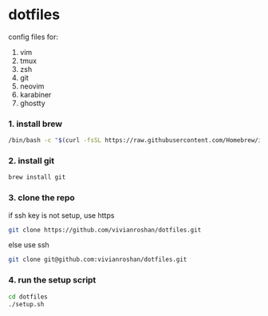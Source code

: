 # dotfiles

config files for:
  1. vim
  2. tmux
  3. zsh
  4. git
  5. neovim
  6. karabiner
  7. ghostty

### 1. install brew
```bash
/bin/bash -c "$(curl -fsSL https://raw.githubusercontent.com/Homebrew/install/HEAD/install.sh)"
```

### 2. install git
```bash
brew install git
```

### 3. clone the repo
if ssh key is not setup, use https
```bash
git clone https://github.com/vivianroshan/dotfiles.git
```
else use ssh
```bash
git clone git@github.com:vivianroshan/dotfiles.git
```

### 4. run the setup script
```bash
cd dotfiles
./setup.sh
```

